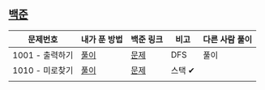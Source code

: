 ## [백준](./boj)

| 문제번호        | 내가 푼 방법           | 백준 링크                                    | 비고           | 다른 사람 풀이 |
| --------------- | --------------------- | -------------------------------------------- | -------------- | --------------- |
| 1001 - 출력하기 | [풀이](./1001.py) | [문제](https://www.acmicpc.net/problem/1001) | DFS            | 풀이 |
| 1010 - 미로찾기 | [풀이](./1010.py) | [문제](https://www.acmicpc.net/problem/1010) | 스택 ✔ |  |
|                 |                       |                                              |                |  |



